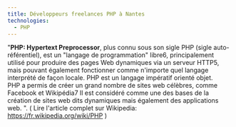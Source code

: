 ```yaml
---
title: Développeurs freelances PHP à Nantes
technologies:
  - PHP
---
```


"**PHP: Hypertext Preprocessor**, plus connu sous son sigle PHP (sigle auto-référentiel), est un "langage de programmation" libre6, principalement utilisé pour produire des pages Web dynamiques via un serveur HTTP5, mais pouvant également fonctionner comme n'importe quel langage interprété de façon locale. PHP est un langage impératif orienté objet.  
 PHP a permis de créer un grand nombre de sites web célèbres, comme Facebook et Wikipédia7 Il est considéré comme une des bases de la création de sites web dits dynamiques mais également des applications web. ". ( Lire l'article complet sur Wikipedia: https://fr.wikipedia.org/wiki/PHP )
